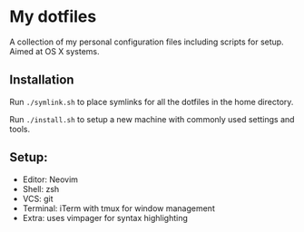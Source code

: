 # My dotfiles

A collection of my personal configuration files including scripts for setup. Aimed at OS X systems.

## Installation

Run `./symlink.sh` to place symlinks for all the dotfiles in the home directory.

Run `./install.sh` to setup a new machine with commonly used settings and tools.

## Setup:

* Editor: Neovim
* Shell: zsh
* VCS: git
* Terminal: iTerm with tmux for window management
* Extra: uses vimpager for syntax highlighting
